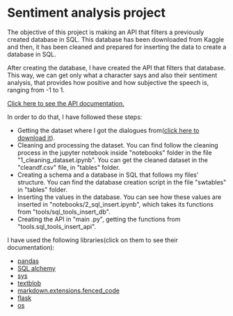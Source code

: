 # Sentiment analysis project

The objective of this project is making an API that filters a previously created database in SQL. This database has been downloaded from Kaggle and then, it has been cleaned and prepared for inserting the data to create a database in SQL.

After creating the database, I have created the API that filters that database. This way, we can get only what a character says and also their sentiment analysis, that provides how positive and how subjective the speech is, ranging from -1 to 1.

[Click here to see the API documentation.](https://github.com/Andrestart/sentiment_analysis/blob/main/infoapi.md)

In order to do that, I have followed these steps:
* Getting the dataset where I got the dialogues from([click here to download it](https://www.kaggle.com/xvivancos/star-wars-movie-scripts)).
* Cleaning and processing the dataset. You can find follow the cleaning process in the jupyter notebook inside "notebooks" folder in the file "1_cleaning_dataset.ipynb".  You can get the cleaned dataset in the "cleandf.csv" file, in "tables" folder.
* Creating a schema and a database in SQL that follows my files' structure. You can find the database creation script in the file "swtables" in "tables" folder.
* Inserting the values in the database. You can see how these values are inserted in "notebooks/2_sql_insert.ipynb", which takes its functions from "tools/sql_tools_insert_db".
* Creating the API in "main .py", getting the functions from "tools.sql_tools_insert_api".

I have used the following libraries(click on them to see their documentation):
* [pandas](https://pandas.pydata.org/docs/)
* [SQL alchemy](https://docs.sqlalchemy.org/en/14/)
* [sys](https://docs.python.org/3/library/sys.html)
* [textblob](https://textblob.readthedocs.io/en/dev/)
* [markdown.extensions.fenced_code](https://python-markdown.github.io/extensions/fenced_code_blocks/)
* [flask](https://flask.palletsprojects.com/en/2.0.x/)
* [os](https://docs.python.org/3/library/os.html)